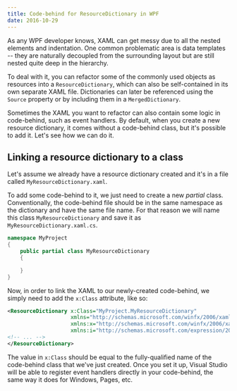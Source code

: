```yaml
---
title: Code-behind for ResourceDictionary in WPF
date: 2016-10-29
---
```


As any WPF developer knows, XAML can get messy due to all the nested elements and indentation. One common problematic area is data templates -- they are naturally decoupled from the surrounding layout but are still nested quite deep in the hierarchy.

To deal with it, you can refactor some of the commonly used objects as resources into a `ResourceDictionary`, which can also be self-contained in its own separate XAML file. Dictionaries can later be referenced using the `Source` property or by including them in a `MergedDictionary`.

Sometimes the XAML you want to refactor can also contain some logic in code-behind, such as event handlers. By default, when you create a new resource dictionary, it comes without a code-behind class, but it's possible to add it. Let's see how we can do it.

## Linking a resource dictionary to a class

Let's assume we already have a resource dictionary created and it's in a file called `MyResourceDictionary.xaml`.

To add some code-behind to it, we just need to create a new *partial* class. Conventionally, the code-behind file should be in the same namespace as the dictionary and have the same file name. For that reason we will name this class `MyResourceDictionary` and save it as `MyResourceDictionary.xaml.cs`.

```csharp
namespace MyProject
{
    public partial class MyResourceDictionary
    {

    }
}
```

Now, in order to link the XAML to our newly-created code-behind, we simply need to add the `x:Class` attribute, like so:

```xml
<ResourceDictionary x:Class="MyProject.MyResourceDictionary"
                    xmlns="http://schemas.microsoft.com/winfx/2006/xaml/presentation"
                    xmlns:x="http://schemas.microsoft.com/winfx/2006/xaml"
                    xmlns:i="http://schemas.microsoft.com/expression/2010/interactivity">
<!-- ... -->
</ResourceDictionary>
```

The value in `x:Class` should be equal to the fully-qualified name of the code-behind class that we've just created. Once you set it up, Visual Studio will be able to register event handlers directly in your code-behind, the same way it does for Windows, Pages, etc.
